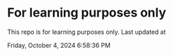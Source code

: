 # For learning purposes only
This repo is for learning purposes only.
Last updated at

Friday, October 4, 2024 6:58:36 PM


